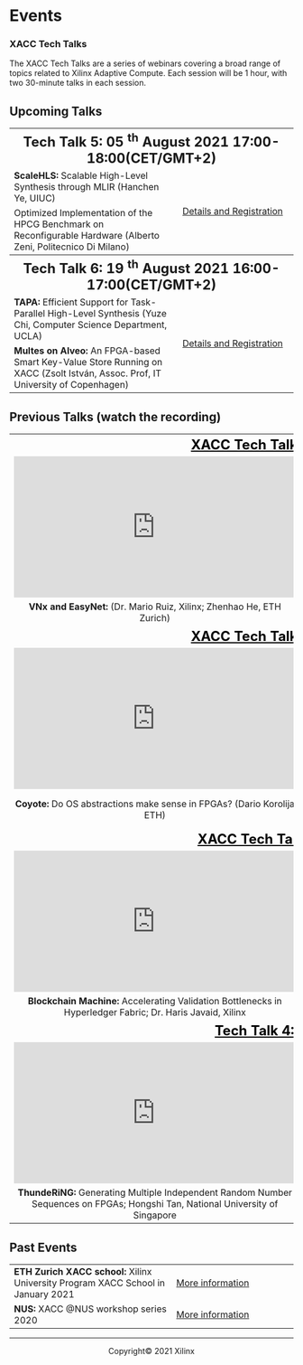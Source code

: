 

# Events

### XACC Tech Talks

The XACC Tech Talks are a series of webinars covering a broad range of topics related to Xilinx Adaptive Compute. Each session will be 1 hour, with two 30-minute talks in each session. 



## Upcoming Talks

<table>
  <tr>
    <th style="text-align:center" colspan="2">
      <font size="+2">
        <strong>Tech Talk 5: 05 <sup>th</sup> August 2021 17:00-18:00(CET/GMT+2) </strong>
      </font>
    </th>
  </tr>
  <tr>
    <td style>
      <strong>ScaleHLS: </strong>Scalable High-Level Synthesis through MLIR (Hanchen Ye, UIUC)
    </td>
    <td style="text-align:center" rowspan="2" width="200">
      <a href="./xacc_tech_talks.html#xacc-tech-talk-5">Details and Registration</a>
    </td>
  </tr>
  <tr>
    <td>
      Optimized Implementation of the HPCG Benchmark on Reconfigurable Hardware (Alberto Zeni, Politecnico Di Milano)
    </td>
  </tr>
      <tr>
    <th style="text-align:center" colspan="2">
      <font size="+2">
        <strong>Tech Talk 6: 19 <sup>th</sup> August 2021 16:00-17:00(CET/GMT+2) </strong>
      </font>
    </th>
  </tr>
  <tr>
    <td style>
      <strong>TAPA:</strong> Efficient Support for Task-Parallel High-Level Synthesis (Yuze Chi, Computer Science Department, UCLA)
    </td>
    <td style="text-align:center" rowspan="2" width="200">
      <a href="./xacc_tech_talks.html#xacc-tech-talk-6">Details and Registration</a>
    </td>
  </tr>
  <tr>
    <td>
      <strong>Multes on Alveo:</strong> An FPGA-based Smart Key-Value Store Running on XACC (Zsolt István, Assoc. Prof, IT University of Copenhagen)
    </td>
  </tr>
</table>








## Previous Talks (watch the recording)

<table border="0" width="100%" style="border: 0px; background:transparent">
    <tbody>
    <tr style="border: 0px;">
        <th width="200" style="text-align:center; border: 0px; background:transparent" colspan="2">
            <font color="black" size="+2"><u>XACC Tech Talk 1: 10 June 2021</u></font>
        </th> 
    </tr>
    <tr style="border: 0px;">
        <td style="border: 0px; background:transparent" width="200">
            <iframe style="text-align:center; border: 0px; background:transparent" width="500" height="250" src="https://www.youtube.com/embed/P93WlrBVxoM?start=120" title="YouTube video player" frameborder="0" allow="accelerometer; autoplay; clipboard-write; encrypted-media; gyroscope; picture-in-picture" allowfullscreen=""></iframe>
        </td>
        <td style="border: 0px; background:transparent" width="200">
            <iframe style="text-align:center; border: 0px; background:transparent" width="500" height="250" src="https://www.youtube.com/embed/P93WlrBVxoM?start=1851" title="YouTube video player" frameborder="0" allow="accelerometer; autoplay; clipboard-write; encrypted-media; gyroscope; picture-in-picture" allowfullscreen=""></iframe>
        </td>
    </tr>
    <tr style="border: 0px">        
        <td style="text-align:center; border: 0px; background:transparent" width="200">
            <strong>VNx and EasyNet:</strong> (Dr. Mario Ruiz, Xilinx; Zhenhao He, ETH Zurich)
        </td>
        <td style="text-align:center; border: 0px; background:transparent" width="200">
            <strong>Elastic-DF:</strong> Scaling Performance of DNN Inference in FPGA Clouds through Automatic Partitioning, (Dr. Lucian Petrica, Xilinx)
        </td>        
    </tr>
    <tr style="border: 0px">
        <th width="200" style="text-align:center; border: 0px; background:transparent" colspan="2">
            <font color="black" size="+2"><u>XACC Tech Talk 2: 24 June 2021</u></font>
        </th>
    </tr>
    <tr style="border: 0px">
        <td style="border: 0px; background:transparent" width="200">
            <iframe style="text-align:center; border: 0px; background:transparent" width="500" height="250" src="https://www.youtube.com/embed/un7wck0IkGs?start=88" title="YouTube video player" frameborder="0" allow="accelerometer; autoplay; clipboard-write; encrypted-media; gyroscope; picture-in-picture" allowfullscreen=""></iframe>
        </td>
        <td style="border: 0px; background:transparent" width="200">
            <iframe style="text-align:center; border: 0px; background:transparent" width="500" height="250" src="https://www.youtube.com/embed/un7wck0IkGs?start=1743" title="YouTube video player" frameborder="0" allow="accelerometer; autoplay; clipboard-write; encrypted-media; gyroscope; picture-in-picture" allowfullscreen=""></iframe>
        </td>
    </tr>
    <tr style="border: 0px">
        <td style="text-align:center; border: 0px; background:transparent" width="200">
            <strong>Coyote:</strong> Do OS abstractions make sense in FPGAs? (Dario Korolija ETH)
        </td>
        <td style="text-align:center; border: 0px; background:transparent" width="200">
            <strong>Data Centric FPGA programming:</strong> Data Centric FPGA programming with Multi-Level design; (Johannes de Fine Licht, ETH Zurich)
        </td>
    </tr>
    <tr style="border: 0px">
        <th width="200" style="text-align:center; border: 0px; background:transparent" colspan="2">
            <font color="black" size="+2"><u>XACC Tech Talk 3: 8 July 2021</u></font>
        </th>
    </tr>
    <tr style="border: 0px">
        <td width="200" style="border: 0px; background:transparent">
            <iframe style="text-align:center; border: 0px; background:transparent" width="500" height="250" src="https://www.youtube.com/embed/D8ZunBYc5xI?start=75" title="YouTube video player" frameborder="0" allow="accelerometer; autoplay; clipboard-write; encrypted-media; gyroscope; picture-in-picture" allowfullscreen=""></iframe>
        </td>
        <td width="200" style="border: 0px; background:transparent">
            <iframe style="text-align:center; border: 0px; background:transparent" width="500" height="250" src="https://www.youtube.com/embed/D8ZunBYc5xI?start=1792" title="YouTube video player" frameborder="0" allow="accelerometer; autoplay; clipboard-write; encrypted-media; gyroscope; picture-in-picture" allowfullscreen=""></iframe>
        </td>
    </tr>
    <tr style="border: 0px">
        <td style="text-align:center; border: 0px; background:transparent" width="200">
            <strong>Blockchain Machine: </strong>Accelerating Validation Bottlenecks in Hyperledger Fabric; Dr. Haris Javaid, Xilinx
        </td>
        <td style="text-align:center; border: 0px; background:transparent" width="200">
            <strong>ThunderGP: </strong>HLS-based Graph Processing on FPGAs ; Xinyu Chen, National  University of Singapore
        </td>
    </tr>
    <tr style="border: 0px">
        <th width="200" style="text-align:center; border: 0px; background:transparent" colspan="2">
            <font color="black" size="+2"><u>Tech Talk 4: 22 July 2021</u></font><u>
        </u></th>
    </tr>
    <tr style="border: 0px">
        <td style="border: 0px; background:transparent" width="200"><iframe width="500" height="250" src="https://www.youtube.com/embed/q4BcSNVNR2A?start=84" title="YouTube video player" frameborder="0" allow="accelerometer; autoplay; clipboard-write; encrypted-media; gyroscope; picture-in-picture" allowfullscreen=""></iframe></td>
        <td style="border: 0px; background:transparent" width="200"><iframe width="500" height="250" src="https://www.youtube.com/embed/q4BcSNVNR2A?start=1642" title="YouTube video player" frameborder="0" allow="accelerometer; autoplay; clipboard-write; encrypted-media; gyroscope; picture-in-picture" allowfullscreen=""></iframe></td>
    </tr>
    <tr style="border: 0px">
        <td style="text-align:center; border: 0px; background:transparent" width="200">
            <strong>ThundeRiNG: </strong> Generating Multiple Independent Random Number Sequences on FPGAs; Hongshi Tan, National  University of Singapore
        </td><td style="text-align:center; border: 0px; background:transparent" width="200">
            <strong>Fletcher:</strong> A framework for high-performance big data analytics using FPGAs;  Joost Hoozemans, TU Delft
        </td>
    </tr>
</tbody></table>




## Past Events

<table>
  <tr>
    <td>
      <strong>ETH Zurich XACC school: </strong>Xilinx University Program XACC School in January 2021
    </td>
    <td width="200">
      <a href="xup_ethxacc_school_2021.html">More information</a>
    </td>
  </tr>
  <tr>
    <td>
      <strong>NUS: </strong>XACC @NUS workshop series 2020
    </td>
    <td>
      <a href="https://xaccnus.github.io/">More information</a>
    </td>
  </tr>
</table>





---------------------------------------

<p align="center">Copyright&copy; 2021 Xilinx</p>
